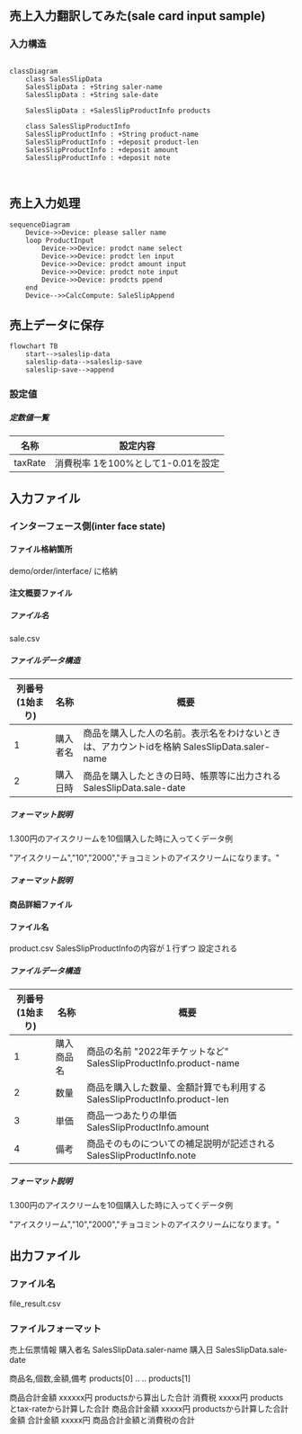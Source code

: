 


## 売上入力翻訳してみた(sale card input sample)


### 入力構造


```mermaid

classDiagram
    class SalesSlipData
    SalesSlipData : +String saler-name
    SalesSlipData : +String sale-date

    SalesSlipData : +SalesSlipProductInfo products

    class SalesSlipProductInfo
    SalesSlipProductInfo : +String product-name
    SalesSlipProductInfo : +deposit product-len
    SalesSlipProductInfo : +deposit amount
    SalesSlipProductInfo : +deposit note



```

## 売上入力処理
```mermaid
sequenceDiagram
    Device->>Device: please saller name
    loop ProductInput
        Device->>Device: prodct name select
        Device->>Device: prodct len input
        Device->>Device: prodct amount input
        Device->>Device: prodct note input
        Device->>Device: prodcts ppend
    end
    Device-->>CalcCompute: SaleSlipAppend
```

## 売上データに保存
```mermaid
flowchart TB
    start-->saleslip-data
    saleslip-data-->saleslip-save
    saleslip-save-->append
```

### 設定値

##### 定数値一覧

|  名称  |  設定内容  |
| ---- | ---- |
|  taxRate  |  消費税率 1を100%として1-0.01を設定  | 

## 入力ファイル

### インターフェース側(inter face state)

#### ファイル格納箇所


demo/order/interface/ に格納


#### 注文概要ファイル

##### ファイル名
sale.csv

##### ファイルデータ構造

|  列番号(1始まり)  |  名称  |  概要  |
| ---- | ---- | ---- |
|  1  |  購入者名  |  商品を購入した人の名前。表示名をわけないときは、アカウントidを格納 SalesSlipData.saler-name  |
|  2  |  購入日時  |  商品を購入したときの日時、帳票等に出力される SalesSlipData.sale-date  |

##### フォーマット説明
1.300円のアイスクリームを10個購入した時に入ってくデータ例

"アイスクリーム","10","2000","チョコミントのアイスクリームになります。"


##### フォーマット説明

#### 商品詳細ファイル

#### ファイル名
product.csv
SalesSlipProductInfoの内容が１行ずつ
設定される

##### ファイルデータ構造

|  列番号(1始まり)  |  名称  |  概要  |
| ---- | ---- | ---- |
|  1  |  購入商品名  |  商品の名前 "2022年チケットなど" SalesSlipProductInfo.product-name  |
|  2  |  数量  |  商品を購入した数量、金額計算でも利用する SalesSlipProductInfo.product-len |
|  3  |  単価  |  商品一つあたりの単価 SalesSlipProductInfo.amount  |
|  4  |  備考  |  商品そのものについての補足説明が記述される SalesSlipProductInfo.note  |


##### フォーマット説明
1.300円のアイスクリームを10個購入した時に入ってくデータ例

"アイスクリーム","10","2000","チョコミントのアイスクリームになります。"


## 出力ファイル

### ファイル名

file_result.csv

### ファイルフォーマット

売上伝票情報
購入者名 SalesSlipData.saler-name 購入日 SalesSlipData.sale-date


商品名,個数,金額,備考
products[0]
..
..
products[1]



商品合計金額 xxxxxx円 productsから算出した合計
消費税 xxxxx円 products とtax-rateから計算した合計
商品合計金額 xxxxx円 productsから計算した合計金額
合計金額 xxxxx円 商品合計金額と消費税の合計


